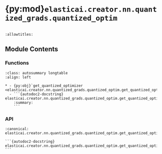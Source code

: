 # {py:mod}`elasticai.creator.nn.quantized_grads.quantized_optim`

```{py:module} elasticai.creator.nn.quantized_grads.quantized_optim
```

```{autodoc2-docstring} elasticai.creator.nn.quantized_grads.quantized_optim
:allowtitles:
```

## Module Contents

### Functions

````{list-table}
:class: autosummary longtable
:align: left

* - {py:obj}`get_quantized_optimizer <elasticai.creator.nn.quantized_grads.quantized_optim.get_quantized_optimizer>`
  - ```{autodoc2-docstring} elasticai.creator.nn.quantized_grads.quantized_optim.get_quantized_optimizer
    :summary:
    ```
````

### API

````{py:function} get_quantized_optimizer(optimizer: type[torch.optim.Optimizer]) -> type[elasticai.creator.nn.quantized_grads.quantized_optim._QOptim]
:canonical: elasticai.creator.nn.quantized_grads.quantized_optim.get_quantized_optimizer

```{autodoc2-docstring} elasticai.creator.nn.quantized_grads.quantized_optim.get_quantized_optimizer
```
````
